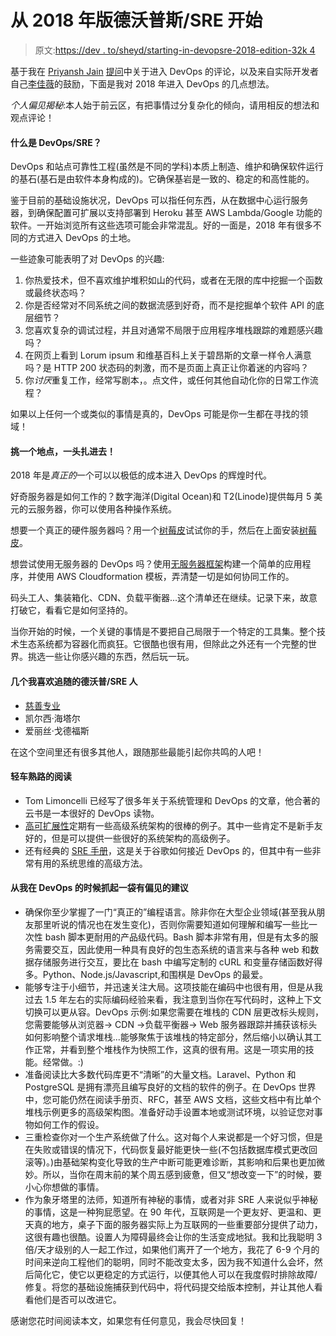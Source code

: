 # 从 2018 年版德沃普斯/SRE 开始

> 原文:[https://dev . to/sheyd/starting-in-devopsre-2018-edition-32k 4](https://dev.to/sheyd/starting-in-devopssre-2018-edition-32k4)

基于我在 [Priyansh Jain](https://dev.to/presto412) [提问](https://dev.to/presto412/resources-for-getting-into-devops-464m)中关于进入 DevOps 的评论，以及来自实际开发者自己[李佳薇](https://dev.to/jess)的鼓励，下面是我对 2018 年进入 DevOps 的几点想法。

*个人偏见揭秘*:本人始于前云区，有把事情过分复杂化的倾向，请用相反的想法和观点评论！

#### [](#what-is-devopssre)什么是 DevOps/SRE？

DevOps 和站点可靠性工程(虽然是不同的学科)本质上制造、维护和确保软件运行的基石(基石是由软件本身构成的)。它确保基岩是一致的、稳定的和高性能的。

鉴于目前的基础设施状况，DevOps 可以指任何东西，从在数据中心运行服务器，到确保配置可扩展以支持部署到 Heroku 甚至 AWS Lambda/Google 功能的软件。一开始浏览所有这些选项可能会非常混乱。好的一面是，2018 年有很多不同的方式进入 DevOps 的土地。

一些迹象可能表明了对 DevOps 的兴趣:

1.  你热爱技术，但不喜欢维护堆积如山的代码，或者在无限的库中挖掘一个函数或最终状态吗？
2.  你是否经常对不同系统之间的数据流感到好奇，而不是挖掘单个软件 API 的底层细节？
3.  您喜欢复杂的调试过程，并且对通常不局限于应用程序堆栈跟踪的难题感兴趣吗？
4.  在网页上看到 Lorum ipsum 和维基百科上关于碧昂斯的文章一样令人满意吗？是 HTTP 200 状态码的刺激，而不是页面上真正让你着迷的内容吗？
5.  你*讨厌*重复工作，经常写剧本，。点文件，或任何其他自动化你的日常工作流程？

如果以上任何一个或类似的事情是真的，DevOps 可能是你一生都在寻找的领域！

#### [](#pick-a-spot-and-dive-in)挑一个地点，一头扎进去！

2018 年是*真正的*一个可以以极低的成本进入 DevOps 的辉煌时代。

好奇服务器是如何工作的？数字海洋(Digital Ocean)和 T2(Linode)提供每月 5 美元的云服务器，你可以使用各种操作系统。

想要一个真正的硬件服务器吗？用一个[树莓皮](https://www.raspberrypi.org/)试试你的手，然后在上面安装[树莓皮](https://www.raspberrypi.org/downloads/raspbian/)。

想尝试使用无服务器的 DevOps 吗？使用[无服务器框架](https://serverless.com/)构建一个简单的应用程序，并使用 AWS Cloudformation 模板，弄清楚一切是如何协同工作的。

码头工人、集装箱化、CDN、负载平衡器...这个清单还在继续。记录下来，故意打破它，看看它是如何坚持的。

当你开始的时候，一个关键的事情是不要把自己局限于一个特定的工具集。整个技术生态系统都为容器化而疯狂。它很酷也很有用，但除此之外还有一个完整的世界。挑选一些让你感兴趣的东西，然后玩一玩。

#### 几个我喜欢追随的德沃普/SRE 人

*   [慈善专业](https://twitter.com/mipsytipsy)
*   凯尔西·海塔尔
*   爱丽丝·戈德福斯

在这个空间里还有很多其他人，跟随那些最能引起你共鸣的人吧！

#### [](#some-lighttoheavy-reading)轻车熟路的阅读

*   Tom Limoncelli 已经写了很多年关于系统管理和 DevOps 的文章，他合著的云书是一本很好的 DevOps 读物。
*   [高可扩展性](http://highscalability.com/)定期有一些高级系统架构的很棒的例子。其中一些肯定不是新手友好的，但是可以提供一些很好的系统架构的高级例子。
*   还有经典的 [SRE 手册](https://landing.google.com/sre/book.html)，这是关于谷歌如何接近 DevOps 的，但其中有一些非常有用的系统思维的高级方法。

#### 从我在 DevOps 的时候抓起一袋有偏见的建议

*   确保你至少掌握了一门“真正的”编程语言。除非你在大型企业领域(甚至我从朋友那里听说的情况也在发生变化)，否则你需要知道如何理解和编写一些比一次性 bash 脚本更耐用的产品级代码。Bash 脚本非常有用，但是有太多的服务需要交互，因此使用一种具有良好的包生态系统的语言来与各种 web 和数据存储服务进行交互，要比在 bash 中编写定制的 cURL 和变量存储函数好得多。Python、Node.js/Javascript,和围棋是 DevOps 的最爱。
*   能够专注于小细节，并迅速关注大局。这项技能在编码中也很有用，但是从我过去 1.5 年左右的实际编码经验来看，我注意到当你在写代码时，这种上下文切换可以更从容。DevOps 示例:如果您需要在堆栈的 CDN 层更改标头规则，您需要能够从浏览器-> CDN ->负载平衡器-> Web 服务器跟踪并捕获该标头如何影响整个请求堆栈...能够聚焦于该堆栈的特定部分，然后缩小以确认其工作正常，并看到整个堆栈作为快照工作，这真的很有用。这是一项实用的技能。经常做。:)
*   准备阅读比大多数代码库更不“清晰”的大量文档。Laravel、Python 和 PostgreSQL 是拥有漂亮且编写良好的文档的软件的例子。在 DevOps 世界中，您可能仍然在阅读手册页、RFC，甚至 AWS 文档，这些文档中有比单个堆栈示例更多的高级架构图。准备好动手设置本地或测试环境，以验证您对事物如何工作的假设。
*   三重检查你对一个生产系统做了什么。这对每个人来说都是一个好习惯，但是在失败或错误的情况下，代码恢复最好能更快一些(不包括数据库模式更改回滚等)。)由基础架构变化导致的生产中断可能更难诊断，其影响和后果也更加微妙。所以，当你在周末前的某个周五感到疲惫，但又“想改变一下”的时候，要小心你想做的事情。
*   作为象牙塔里的法师，知道所有神秘的事情，或者对非 SRE 人来说似乎神秘的事情，这是一种狗屁愿望。在 90 年代，互联网是一个更友好、更温和、更天真的地方，桌子下面的服务器实际上为互联网的一些重要部分提供了动力，这很有趣也很酷。设置人为障碍最终会让你的生活变成地狱。我和比我聪明 3 倍/天才级别的人一起工作过，如果他们离开了一个地方，我花了 6-9 个月的时间来逆向工程他们的聪明，同时不能改变太多，因为我不知道什么会坏，然后简化它，使它以更稳定的方式运行，以便其他人可以在我度假时排除故障/修复。将您的基础设施捕获到代码中，将代码提交给版本控制，并让其他人看看他们是否可以改进它。

感谢您花时间阅读本文，如果您有任何意见，我会尽快回复！